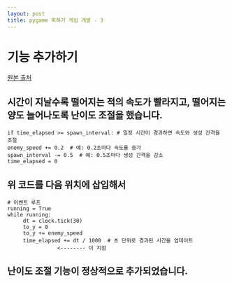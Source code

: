 ```yaml
---
layout: post
title: pygame 피하기 게임 개발 - 3
---
```


# 기능 추가하기

[원본 출처](https://wikidocs.net/131759)

## 시간이 지날수록 떨어지는 적의 속도가 빨라지고, 떨어지는 양도 늘어나도록 난이도 조절을 했습니다.

```
if time_elapsed >= spawn_interval: # 일정 시간이 경과하면 속도와 생성 간격을 조절 
enemy_speed += 0.2  # 예: 0.2초마다 속도를 증가 
spawn_interval -= 0.5  # 예: 0.5초마다 생성 간격을 감소 
time_elapsed = 0
```
## 위 코드를 다음 위치에 삽입해서
```
# 이벤트 루프 
running = True  
while running: 
     dt = clock.tick(30) 
     to_y = 0 
     to_y += enemy_speed 
     time_elapsed += dt / 1000  # 초 단위로 경과된 시간을 업데이트
                <-------- 이 지점
``` 
##  난이도 조절 기능이 정상적으로 추가되었습니다.
